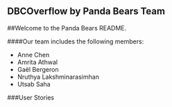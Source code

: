 ## DBCOverflow by Panda Bears Team

##Welcome to the Panda Bears README. 

####Our team includes the following members:
- Anne Chen
- Amrita Athwal
- Gaël Bergeron 
- Nruthya Lakshminarasimhan
- Utsab Saha

###User Stories
